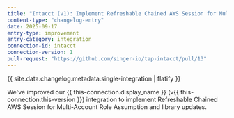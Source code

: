 ```yaml
---
title: "Intacct (v1): Implement Refreshable Chained AWS Session for Multi-Account Role Assumption and library updates"
content-type: "changelog-entry"
date: 2025-09-17
entry-type: improvement
entry-category: integration
connection-id: intacct
connection-version: 1
pull-request: "https://github.com/singer-io/tap-intacct/pull/13"
---
```

{{ site.data.changelog.metadata.single-integration | flatify }}

We've improved our {{ this-connection.display_name }} (v{{ this-connection.this-version }}) integration to implement Refreshable Chained AWS Session for Multi-Account Role Assumption and library updates.